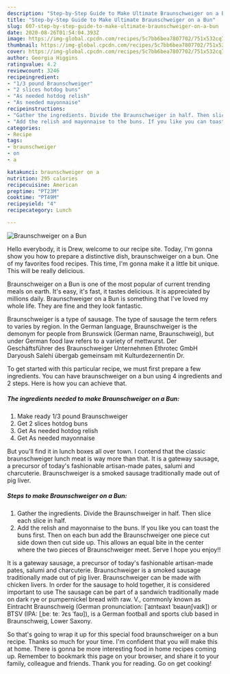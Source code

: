 ```yaml
---
description: "Step-by-Step Guide to Make Ultimate Braunschweiger on a Bun"
title: "Step-by-Step Guide to Make Ultimate Braunschweiger on a Bun"
slug: 607-step-by-step-guide-to-make-ultimate-braunschweiger-on-a-bun
date: 2020-08-26T01:54:04.393Z
image: https://img-global.cpcdn.com/recipes/5c7bb6bea7807702/751x532cq70/braunschweiger-on-a-bun-recipe-main-photo.jpg
thumbnail: https://img-global.cpcdn.com/recipes/5c7bb6bea7807702/751x532cq70/braunschweiger-on-a-bun-recipe-main-photo.jpg
cover: https://img-global.cpcdn.com/recipes/5c7bb6bea7807702/751x532cq70/braunschweiger-on-a-bun-recipe-main-photo.jpg
author: Georgia Higgins
ratingvalue: 4.2
reviewcount: 3246
recipeingredient:
- "1/3 pound Braunschweiger"
- "2 slices hotdog buns"
- "As needed hotdog relish"
- "As needed mayonnaise"
recipeinstructions:
- "Gather the ingredients. Divide the Braunschweiger in half. Then slice each slice in half."
- "Add the relish and mayonnaise to the buns. If you like you can toast the buns first. Then on each bun add the Braunschweiger one piece cut side down then cut side up. This allows an equal bite in the center where the two pieces of Braunschweiger meet. Serve I hope you enjoy!!"
categories:
- Recipe
tags:
- braunschweiger
- on
- a

katakunci: braunschweiger on a 
nutrition: 295 calories
recipecuisine: American
preptime: "PT23M"
cooktime: "PT49M"
recipeyield: "4"
recipecategory: Lunch

---
```



![Braunschweiger on a Bun](https://img-global.cpcdn.com/recipes/5c7bb6bea7807702/751x532cq70/braunschweiger-on-a-bun-recipe-main-photo.jpg)

Hello everybody, it is Drew, welcome to our recipe site. Today, I'm gonna show you how to prepare a distinctive dish, braunschweiger on a bun. One of my favorites food recipes. This time, I'm gonna make it a little bit unique. This will be really delicious.

Braunschweiger on a Bun is one of the most popular of current trending meals on earth. It's easy, it's fast, it tastes delicious. It is appreciated by millions daily. Braunschweiger on a Bun is something that I've loved my whole life. They are fine and they look fantastic.

Braunschweiger is a type of sausage. The type of sausage the term refers to varies by region. In the German language, Braunschweiger is the demonym for people from Brunswick (German name, Braunschweig), but under German food law refers to a variety of mettwurst. Der Geschäftsführer des Braunschweiger Unternehmen Ethrotec GmbH Daryoush Salehi übergab gemeinsam mit Kulturdezernentin Dr.


To get started with this particular recipe, we must first prepare a few ingredients. You can have braunschweiger on a bun using 4 ingredients and 2 steps. Here is how you can achieve that.

<!--inarticleads1-->

##### The ingredients needed to make Braunschweiger on a Bun:

1. Make ready 1/3 pound Braunschweiger
1. Get 2 slices hotdog buns
1. Get As needed hotdog relish
1. Get As needed mayonnaise


But you&#39;ll find it in lunch boxes all over town. I contend that the classic braunschweiger lunch meat is way more than that. It is a gateway sausage, a precursor of today&#39;s fashionable artisan-made pates, salumi and charcuterie. Braunschweiger is a smoked sausage traditionally made out of pig liver. 

<!--inarticleads2-->

##### Steps to make Braunschweiger on a Bun:

1. Gather the ingredients. Divide the Braunschweiger in half. Then slice each slice in half.
1. Add the relish and mayonnaise to the buns. If you like you can toast the buns first. Then on each bun add the Braunschweiger one piece cut side down then cut side up. This allows an equal bite in the center where the two pieces of Braunschweiger meet. Serve I hope you enjoy!!


It is a gateway sausage, a precursor of today&#39;s fashionable artisan-made pates, salumi and charcuterie. Braunschweiger is a smoked sausage traditionally made out of pig liver. Braunschweiger can be made with chicken livers. In order for the sausage to hold together, it is considered important to use The sausage can be part of a sandwich traditionally made on dark rye or pumpernickel bread with raw. V., commonly known as Eintracht Braunschweig (German pronunciation: [ˈaɪntʁaxt ˈbʁaʊnʃvaɪk]) or BTSV (IPA: [ˌbeː teː ʔɛs ˈfaʊ]), is a German football and sports club based in Braunschweig, Lower Saxony. 

So that's going to wrap it up for this special food braunschweiger on a bun recipe. Thanks so much for your time. I'm confident that you will make this at home. There is gonna be more interesting food in home recipes coming up. Remember to bookmark this page on your browser, and share it to your family, colleague and friends. Thank you for reading. Go on get cooking!

